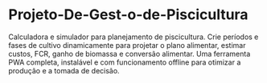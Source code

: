 # Projeto-De-Gest-o-de-Piscicultura
Calculadora e simulador para planejamento de piscicultura. Crie períodos e fases de cultivo dinamicamente para projetar o plano alimentar, estimar custos, FCR, ganho de biomassa e conversão alimentar. Uma ferramenta PWA completa, instalável e com funcionamento offline para otimizar a produção e a tomada de decisão.
